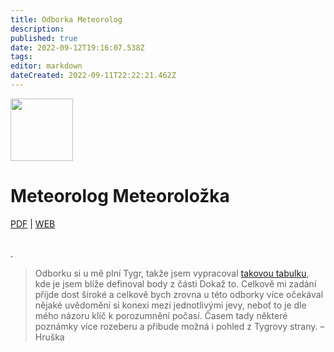 ```yaml
---
title: Odborka Meteorolog
description: 
published: true
date: 2022-09-12T19:16:07.538Z
tags: 
editor: markdown
dateCreated: 2022-09-11T22:22:21.462Z
---
```


<div class="headerimage">
  <img src="https://odborky.skaut.cz/wp-content/uploads/2016/02/Meteorolog02-01-250x250.png" width="100px">
  <h1>Meteorolog Meteoroložka</h1>
    
[PDF](https://odborky.skaut.cz/wp-content/uploads/2016/12/Pracovni-list-Meteorolog_uprava2_nahled01.pdf) | [WEB](https://odborky.skaut.cz/meteorolog/)
</div>
<br>
.

> Odborku si u mě plní Tygr, takže jsem vypracoval [takovou tabulku](https://docs.google.com/spreadsheets/d/1QLf9WEBkbGvA229yAncPL01ldfzbPbbyd3qgiuG59Og/edit?usp=drivesdk), kde je jsem blíže definoval body z části Dokaž to. Celkově mi zadání příjde dost široké a celkově bych zrovna u této odborky více očekával nějaké uvědomění si konexí mezi jednotlivými jevy, neboť to je dle mého názoru klíč k porozumnění počasí.
> Časem tady některé poznámky více rozeberu a přibude možná i pohled z Tygrovy strany.
> – Hruška

